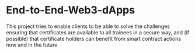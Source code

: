 # End-to-End-Web3-dApps
This project tries to enable clients to be able to solve the challenges ensuring that certificates are available to all trainees in a secure way, and (if possible) that certificate holders can benefit from smart contract actions now and in the future

